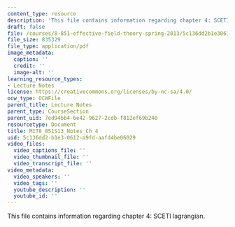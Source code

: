 ```yaml
---
content_type: resource
description: 'This file contains information regarding chapter 4: SCETI lagrangian.'
draft: false
file: /courses/8-851-effective-field-theory-spring-2013/5c136dd2b1e30612a9fdaafd4be06029_MIT8_851S13_SCETLagrania.pdf
file_size: 835329
file_type: application/pdf
image_metadata:
  caption: ''
  credit: ''
  image-alt: ''
learning_resource_types:
- Lecture Notes
license: https://creativecommons.org/licenses/by-nc-sa/4.0/
ocw_type: OCWFile
parent_title: Lecture Notes
parent_type: CourseSection
parent_uid: 7ed94bb4-6e42-9627-2cdb-f812ef69b240
resourcetype: Document
title: MIT8_851S13_Notes_Ch 4
uid: 5c136dd2-b1e3-0612-a9fd-aafd4be06029
video_files:
  video_captions_file: ''
  video_thumbnail_file: ''
  video_transcript_file: ''
video_metadata:
  video_speakers: ''
  video_tags: ''
  youtube_description: ''
  youtube_id: ''
---
```

This file contains information regarding chapter 4: SCETI lagrangian.